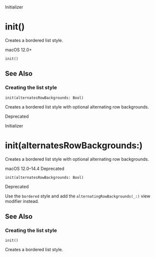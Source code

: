 Initializer

# init()

Creates a bordered list style.

macOS 12.0+

    
    
    init()

## See Also

### Creating the list style

`init(alternatesRowBackgrounds: Bool)`

Creates a bordered list style with optional alternating row backgrounds.

Deprecated

Initializer

# init(alternatesRowBackgrounds:)

Creates a bordered list style with optional alternating row backgrounds.

macOS 12.0–14.4  Deprecated

    
    
    init(alternatesRowBackgrounds: Bool)

Deprecated

Use the `bordered` style and add the `alternatingRowBackgrounds(_:)` view
modifier instead.

## See Also

### Creating the list style

`init()`

Creates a bordered list style.

